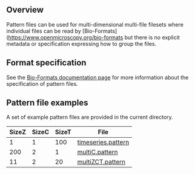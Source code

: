## Overview

Pattern files can be used for multi-dimensional multi-file filesets where
individual files can be read by
[Bio-Formats](https://www.openmicroscopy.org/bio-formats but there is no
explicit metadata or specification expressing how to group the files.

## Format specification

See the
[Bio-Formats documentation page](https://docs.openmicroscopy.org/latest/bio-formats/formats/pattern-file.html)
for more information about the specification of pattern files.

## Pattern file examples 

A set of example pattern files are provided in the current directory.

| SizeZ | SizeC | SizeT | File |
|-------|-------|-------|------|
| 1 | 1 | 100 | [timeseries.pattern](timeseries.pattern) |
| 200 | 2 | 1 | [multiC.pattern](multiC.pattern) |
| 11 | 2 | 20 | [multiZCT.pattern](multiZCT.pattern) |
